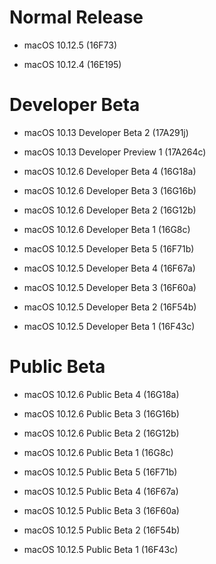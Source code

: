 # Normal Release

- macOS 10.12.5 (16F73)

- macOS 10.12.4 (16E195)

# Developer Beta

- macOS 10.13 Developer Beta 2 (17A291j)

- macOS 10.13 Developer Preview 1 (17A264c)

- macOS 10.12.6 Developer Beta 4 (16G18a)

- macOS 10.12.6 Developer Beta 3 (16G16b)

- macOS 10.12.6 Developer Beta 2 (16G12b)

- macOS 10.12.6 Developer Beta 1 (16G8c)

- macOS 10.12.5 Developer Beta 5 (16F71b)

- macOS 10.12.5 Developer Beta 4 (16F67a)

- macOS 10.12.5 Developer Beta 3 (16F60a)

- macOS 10.12.5 Developer Beta 2 (16F54b)

- macOS 10.12.5 Developer Beta 1 (16F43c)

# Public Beta

- macOS 10.12.6 Public Beta 4 (16G18a)

- macOS 10.12.6 Public Beta 3 (16G16b)

- macOS 10.12.6 Public Beta 2 (16G12b)

- macOS 10.12.6 Public Beta 1 (16G8c)

- macOS 10.12.5 Public Beta 5 (16F71b)

- macOS 10.12.5 Public Beta 4 (16F67a)

- macOS 10.12.5 Public Beta 3 (16F60a)

- macOS 10.12.5 Public Beta 2 (16F54b)

- macOS 10.12.5 Public Beta 1 (16F43c)
